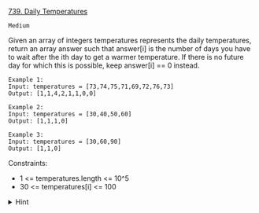 [739. Daily Temperatures](https://leetcode.com/problems/daily-temperatures/)

`Medium`

Given an array of integers temperatures represents the daily temperatures, return an array answer such that answer[i] is the number of days you have to wait after the ith day to get a warmer temperature. If there is no future day for which this is possible, keep answer[i] == 0 instead.

```
Example 1:
Input: temperatures = [73,74,75,71,69,72,76,73]
Output: [1,1,4,2,1,1,0,0]

Example 2:
Input: temperatures = [30,40,50,60]
Output: [1,1,1,0]

Example 3:
Input: temperatures = [30,60,90]
Output: [1,1,0]
```

Constraints:

- 1 <= temperatures.length <= 10^5
- 30 <= temperatures[i] <= 100

<details>
<summary>Hint</summary>

If the temperature is say, 70 today, then in the future a warmer temperature must be either 71, 72, 73, ..., 99, or 100. We could remember when all of them occur next.
</details>